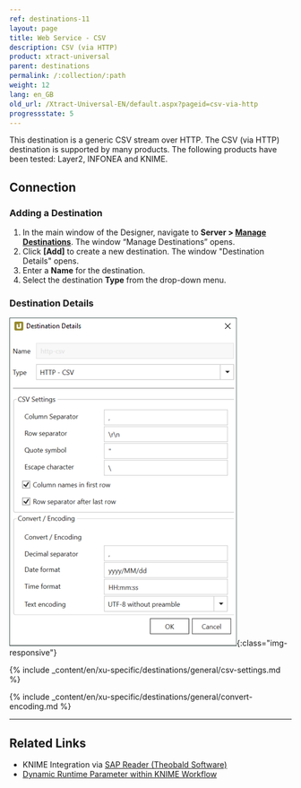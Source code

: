 ```yaml
---
ref: destinations-11
layout: page
title: Web Service - CSV
description: CSV (via HTTP)
product: xtract-universal
parent: destinations
permalink: /:collection/:path
weight: 12
lang: en_GB
old_url: /Xtract-Universal-EN/default.aspx?pageid=csv-via-http
progressstate: 5
---
```


This destination is a generic CSV stream over HTTP. 
The CSV (via HTTP) destination is supported by many products. The following products have been tested: Layer2, INFONEA and KNIME. 

## Connection
### Adding a Destination

1. In the main window of the Designer, navigate to **Server > [Manage Destinations](./managing-destinations)**. The window “Manage Destinations” opens.
2. Click **[Add]** to create a new destination. The window "Destination Details" opens.
3. Enter a **Name** for the destination.
4. Select the destination **Type** from the drop-down menu.

### Destination Details
![CSV-Destination-Details](/img/content/xu/CSV-Destination-Details.png){:class="img-responsive"}

{% include _content/en/xu-specific/destinations/general/csv-settings.md %}														 

{% include _content/en/xu-specific/destinations/general/convert-encoding.md %}	

****
## Related Links
- KNIME Integration via [SAP Reader (Theobald Software)](https://kb.theobald-software.com/xtract-universal/knime-integration-via-sap-reader)
- [Dynamic Runtime Parameter within KNIME Workflow](https://kb.theobald-software.com/xtract-universal/dynamic-runtime-paramater%20within-KNIME-workflow)
